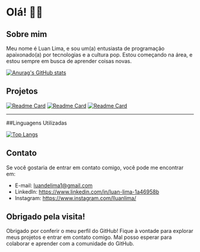 # Olá! 🖖🏻

## Sobre mim

Meu nome é Luan Lima, e sou um(a) entusiasta de programação apaixonado(a) por tecnologias e a cultura pop. Estou começando na área, e estou sempre em busca de aprender coisas novas.

[![Anurag's GitHub stats](https://github-readme-stats.vercel.app/api?username=lluanlima&show_icons=true&theme=codeSTACKr)](https://github.com/anuraghazra/github-reame-stats)

## Projetos

[![Readme Card](https://github-readme-stats.vercel.app/api/pin/?username=lluanlima&repo=clone_tiktok&theme=dark)](https://github.com/anuraghazra/github-readme-stats)
[![Readme Card](https://github-readme-stats.vercel.app/api/pin/?username=lluanlima&repo=bitbugado-criticas&theme=dark)](https://github.com/anuraghazra/github-readme-stats)
[![Readme Card](https://github-readme-stats.vercel.app/api/pin/?username=lluanlima&repo=projeto-portifolio&theme=dark)](https://github.com/anuraghazra/github-readme-stats)

-----------------------------

##Linguagens Utilizadas

[![Top Langs](https://github-readme-stats.vercel.app/api/top-langs/?username=lluanlima&layout=compact)](https://github.com/anuraghazra/github-readme-stats)

## Contato

Se você gostaria de entrar em contato comigo, você pode me encontrar em:

- E-mail: luandelima1@gmail.com
- LinkedIn: https://www.linkedin.com/in/luan-lima-1a46958b
- Instagram: https://www.instagram.com/lluanlima/

## Obrigado pela visita!

Obrigado por conferir o meu perfil do GitHub! Fique à vontade para explorar meus projetos e entrar em contato comigo. Mal posso esperar para colaborar e aprender com a comunidade do GitHub.

